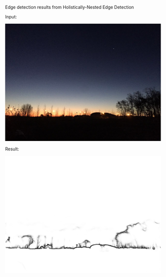Edge detection results from Holistically-Nested Edge Detection

Input:

![](./1.jpg)

Result:

![](./out/5.jpg)



